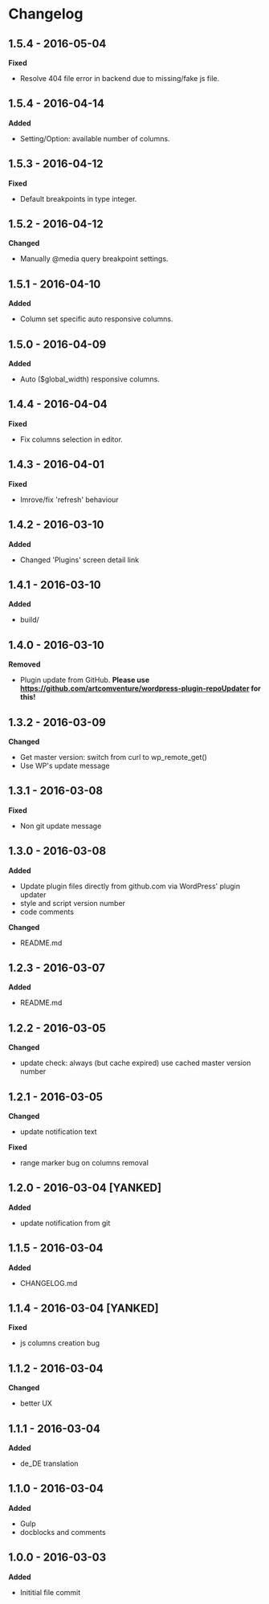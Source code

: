 # Changelog

## 1.5.4 - 2016-05-04
**Fixed**

* Resolve 404 file error in backend due to missing/fake js file.

## 1.5.4 - 2016-04-14
**Added**

* Setting/Option: available number of columns.

## 1.5.3 - 2016-04-12
**Fixed**

* Default breakpoints in type integer.

## 1.5.2 - 2016-04-12
**Changed**

* Manually @media query breakpoint settings.

## 1.5.1 - 2016-04-10
**Added**

* Column set specific auto responsive columns.

## 1.5.0 - 2016-04-09
**Added**

* Auto ($global_width) responsive columns.

## 1.4.4 - 2016-04-04
**Fixed**

* Fix columns selection in editor.

## 1.4.3 - 2016-04-01
**Fixed**

* Imrove/fix 'refresh' behaviour

## 1.4.2 - 2016-03-10
**Added**

* Changed 'Plugins' screen detail link

## 1.4.1 - 2016-03-10
**Added**

* build/

## 1.4.0 - 2016-03-10
**Removed**

* Plugin update from GitHub. **Please use https://github.com/artcomventure/wordpress-plugin-repoUpdater for this!**

## 1.3.2 - 2016-03-09
**Changed**

* Get master version: switch from curl to wp_remote_get()
* Use WP's update message

## 1.3.1 - 2016-03-08
**Fixed**

* Non git update message

## 1.3.0 - 2016-03-08
**Added**

* Update plugin files directly from github.com via WordPress' plugin updater
* style and script version number
* code comments

**Changed**

* README.md

## 1.2.3 - 2016-03-07
**Added**

* README.md

## 1.2.2 - 2016-03-05
**Changed**

* update check: always (but cache expired) use cached master version number

## 1.2.1 - 2016-03-05
**Changed**

* update notification text

**Fixed**

* range marker bug on columns removal

## 1.2.0 - 2016-03-04 [YANKED]
**Added**

* update notification from git

## 1.1.5 - 2016-03-04
**Added**

* CHANGELOG.md

## 1.1.4 - 2016-03-04 [YANKED]
**Fixed**

* js columns creation bug

## 1.1.2 - 2016-03-04
**Changed**

* better UX

## 1.1.1 - 2016-03-04
**Added**

* de_DE translation

## 1.1.0 - 2016-03-04
**Added**

* Gulp
* docblocks and comments

## 1.0.0 - 2016-03-03
**Added**

* Inititial file commit
